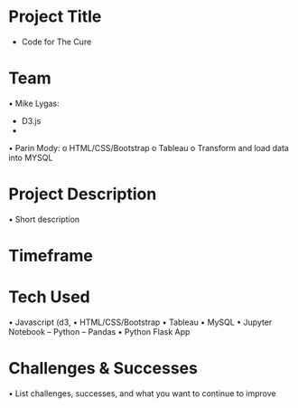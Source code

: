  

# Project Title
- Code for The Cure

# Team
•	Mike Lygas:
- D3.js
- 


•	Parin Mody:
o	HTML/CSS/Bootstrap
o	Tableau
o	Transform and load data into MYSQL 


# Project Description
•	Short description 

# Timeframe


# Tech Used
•	Javascript (d3, 
•	HTML/CSS/Bootstrap
•	Tableau
•	MySQL
•	Jupyter Notebook – Python – Pandas
•	Python Flask App


# Challenges & Successes
•	List challenges, successes, and what you want to continue to improve

